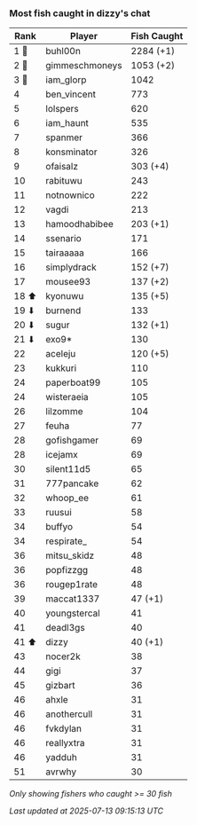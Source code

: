 ### Most fish caught in dizzy's chat
| Rank | Player | Fish Caught |
|------|--------|-----------|
| 1 🥇  | buhl00n  | 2284 (+1) |
| 2 🥈  | gimmeschmoneys  | 1053 (+2) |
| 3 🥉  | iam_glorp  | 1042 |
| 4  | ben_vincent  | 773 |
| 5  | lolspers  | 620 |
| 6  | iam_haunt  | 535 |
| 7  | spanmer  | 366 |
| 8  | konsminator  | 326 |
| 9  | ofaisalz  | 303 (+4) |
| 10  | rabituwu  | 243 |
| 11  | notnownico  | 222 |
| 12  | vagdi  | 213 |
| 13  | hamoodhabibee  | 203 (+1) |
| 14  | ssenario  | 171 |
| 15  | tairaaaaa  | 166 |
| 16  | simplydrack  | 152 (+7) |
| 17  | mousee93  | 137 (+2) |
| 18 ⬆ | kyonuwu  | 135 (+5) |
| 19 ⬇ | burnend  | 133 |
| 20 ⬇ | sugur  | 132 (+1) |
| 21 ⬇ | exo9*  | 130 |
| 22  | aceleju  | 120 (+5) |
| 23  | kukkuri  | 110 |
| 24  | paperboat99  | 105 |
| 24  | wisteraeia  | 105 |
| 26  | lilzomme  | 104 |
| 27  | feuha  | 77 |
| 28  | gofishgamer  | 69 |
| 28  | icejamx  | 69 |
| 30  | silent11d5  | 65 |
| 31  | 777pancake  | 62 |
| 32  | whoop_ee  | 61 |
| 33  | ruusui  | 58 |
| 34  | buffyo  | 54 |
| 34  | respirate_  | 54 |
| 36  | mitsu_skidz  | 48 |
| 36  | popfizzgg  | 48 |
| 36  | rougep1rate  | 48 |
| 39  | maccat1337  | 47 (+1) |
| 40  | youngstercal  | 41 |
| 41  | deadl3gs  | 40 |
| 41 ⬆ | dizzy  | 40 (+1) |
| 43  | nocer2k  | 38 |
| 44  | gigi  | 37 |
| 45  | gizbart  | 36 |
| 46  | ahxle  | 31 |
| 46  | anothercull  | 31 |
| 46  | fvkdylan  | 31 |
| 46  | reallyxtra  | 31 |
| 46  | yadduh  | 31 |
| 51  | avrwhy  | 30 |

_Only showing fishers who caught >= 30 fish_

_Last updated at 2025-07-13 09:15:13 UTC_